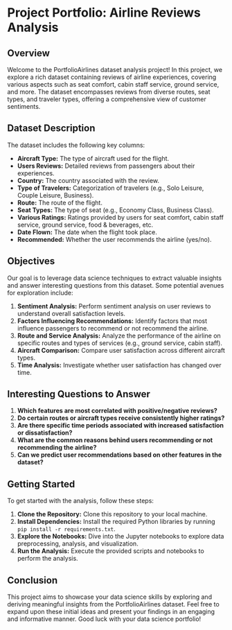 # Project Portfolio: Airline Reviews Analysis

## Overview

Welcome to the PortfolioAirlines dataset analysis project! In this project, we explore a rich dataset containing reviews of airline experiences, covering various aspects such as seat comfort, cabin staff service, ground service, and more. The dataset encompasses reviews from diverse routes, seat types, and traveler types, offering a comprehensive view of customer sentiments.

## Dataset Description

The dataset includes the following key columns:

- **Aircraft Type:** The type of aircraft used for the flight.
- **Users Reviews:** Detailed reviews from passengers about their experiences.
- **Country:** The country associated with the review.
- **Type of Travelers:** Categorization of travelers (e.g., Solo Leisure, Couple Leisure, Business).
- **Route:** The route of the flight.
- **Seat Types:** The type of seat (e.g., Economy Class, Business Class).
- **Various Ratings:** Ratings provided by users for seat comfort, cabin staff service, ground service, food & beverages, etc.
- **Date Flown:** The date when the flight took place.
- **Recommended:** Whether the user recommends the airline (yes/no).

## Objectives

Our goal is to leverage data science techniques to extract valuable insights and answer interesting questions from this dataset. Some potential avenues for exploration include:

1. **Sentiment Analysis:** Perform sentiment analysis on user reviews to understand overall satisfaction levels.
2. **Factors Influencing Recommendations:** Identify factors that most influence passengers to recommend or not recommend the airline.
3. **Route and Service Analysis:** Analyze the performance of the airline on specific routes and types of services (e.g., ground service, cabin staff).
4. **Aircraft Comparison:** Compare user satisfaction across different aircraft types.
5. **Time Analysis:** Investigate whether user satisfaction has changed over time.

## Interesting Questions to Answer

1. **Which features are most correlated with positive/negative reviews?**
2. **Do certain routes or aircraft types receive consistently higher ratings?**
3. **Are there specific time periods associated with increased satisfaction or dissatisfaction?**
4. **What are the common reasons behind users recommending or not recommending the airline?**
5. **Can we predict user recommendations based on other features in the dataset?**

## Getting Started

To get started with the analysis, follow these steps:

1. **Clone the Repository:** Clone this repository to your local machine.
2. **Install Dependencies:** Install the required Python libraries by running `pip install -r requirements.txt`.
3. **Explore the Notebooks:** Dive into the Jupyter notebooks to explore data preprocessing, analysis, and visualization.
4. **Run the Analysis:** Execute the provided scripts and notebooks to perform the analysis.

## Conclusion

This project aims to showcase your data science skills by exploring and deriving meaningful insights from the PortfolioAirlines dataset. Feel free to expand upon these initial ideas and present your findings in an engaging and informative manner. Good luck with your data science portfolio!
